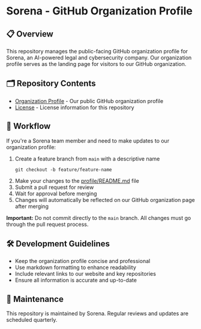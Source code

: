 # Sorena - GitHub Organization Profile
## 📋 Overview

This repository manages the public-facing GitHub organization profile for Sorena, an AI-powered legal and cybersecurity company. Our organization profile serves as the landing page for visitors to our GitHub organization.

## 🗂️ Repository Contents

- [Organization Profile](profile/README.md) - Our public GitHub organization profile
- [License](LICENSE) - License information for this repository

## 🔄 Workflow

If you're a Sorena team member and need to make updates to our organization profile:

1. Create a feature branch from `main` with a descriptive name
   ```
   git checkout -b feature/feature-name
   ```
2. Make your changes to the [profile/README.md](profile/README.md) file
3. Submit a pull request for review
4. Wait for approval before merging
5. Changes will automatically be reflected on our GitHub organization page after merging

**Important:** Do not commit directly to the `main` branch. All changes must go through the pull request process.

## 🛠️ Development Guidelines

- Keep the organization profile concise and professional
- Use markdown formatting to enhance readability
- Include relevant links to our website and key repositories
- Ensure all information is accurate and up-to-date

## 📅 Maintenance

This repository is maintained by Sorena. Regular reviews and updates are scheduled quarterly.
